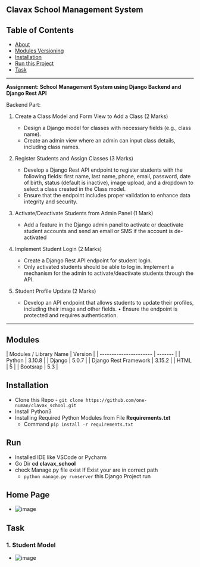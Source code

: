 ## Clavax School Management System



## Table of Contents


- [About](#about)
- [Modules Versioning](#modules)
- [Installation](#installation)
- [Run this Project](#run)
- [Task](#task)





________________________



<a name='about'></a>
__Assignment: School Management System using Django Backend and Django Rest API__

Backend Part:
1. Create a Class Model and Form View to Add a Class (2 Marks)

    - Design a Django model for classes with necessary fields (e.g., class name).
    - Create an admin view where an admin can input class details, including class names.

2. Register Students and Assign Classes (3 Marks)

    - Develop a Django Rest API endpoint to register students with the following fields: first
name, last name, phone, email, password, date of birth, status (default is inactive),
image upload, and a dropdown to select a class created in the Class model.
    - Ensure that the endpoint includes proper validation to enhance data integrity and
security.

3. Activate/Deactivate Students from Admin Panel (1 Mark)
    - Add a feature in the Django admin panel to activate or deactivate student accounts and send an email or SMS if the account is de-activated

4. Implement Student Login (2 Marks)
    - Create a Django Rest API endpoint for student login.
    - Only activated students should be able to log in. Implement a mechanism for the admin
to activate/deactivate students through the API.

5. Student Profile Update (2 Marks)

    - Develop an API endpoint that allows students to update their profiles, including their
image and other fields.
• Ensure the endpoint is protected and requires authentication.




---
## Modules
<a name="modules"></a>
| Modules / Library Name | Version |
| ---------------------- | ------- |
| Python                 | 3.10.8  |
| Django                 | 5.0.7 |
| Django Rest Framework  | 3.15.2       |
| HTML                   | 5       |
| Bootsrap               | 5.3   |

## Installation

- Clone this Repo
      - `git clone https://github.com/one-numan/clavax_school.git`
- Install Python3
- Installing Required Python Modules from File **Requirements.txt**
  - Command `pip install -r requirements.txt`

## Run
<a name="run"> </a>
- Installed IDE like VSCode or Pycharm
- Go Dir **cd clavax_school**
- check Manage.py file exist If Exist your are in correct path
    - `python manage.py runserver` this Django Project run

## Home Page 
- ![image](https://github.com/user-attachments/assets/e142bce9-2484-496d-92ca-64bf333da31f)

## Task   
### 1. Student Model
- ![image](https://github.com/user-attachments/assets/df3cc9fc-c719-4602-bd08-8ab5ee50bb1d)

